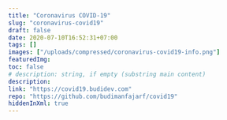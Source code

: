 ```yaml
---
title: "Coronavirus COVID-19"
slug: "coronavirus-covid19"
draft: false
date: 2020-07-10T16:52:31+07:00
tags: []
images: ["/uploads/compressed/coronavirus-covid19-info.png"]
featuredImg:
toc: false
# description: string, if empty (substring main content)
description:
link: "https://covid19.budidev.com"
repo: "https://github.com/budimanfajarf/covid19"
hiddenInXml: true
---
```


